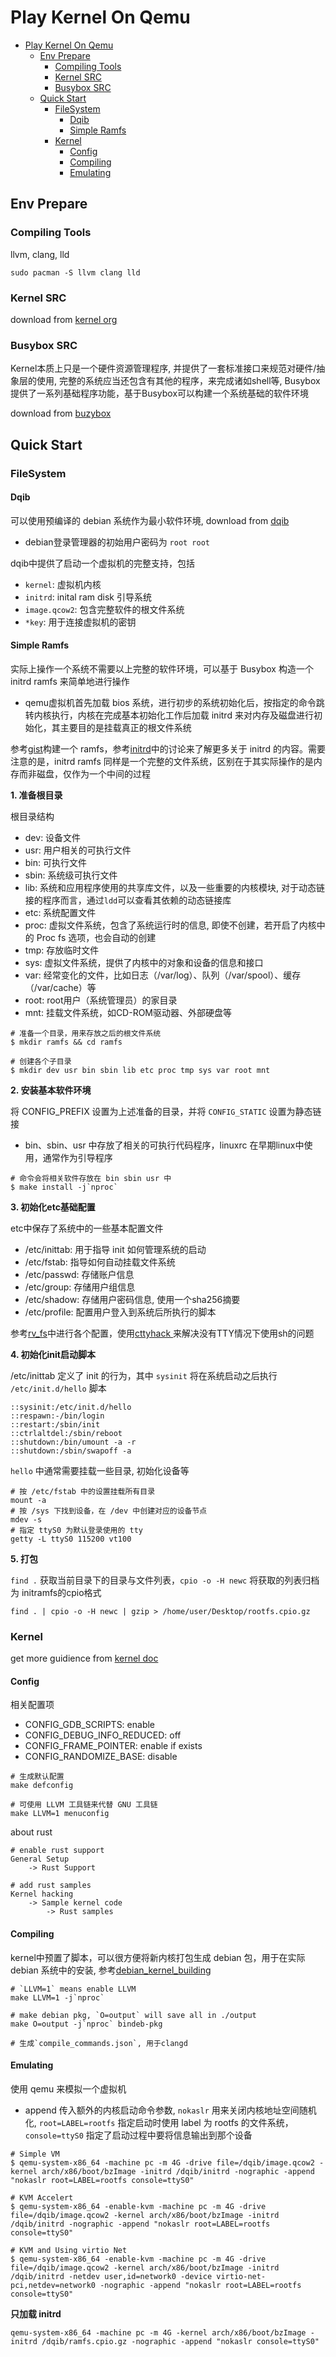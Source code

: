 # Play Kernel On Qemu

- [Play Kernel On Qemu](#play-kernel-on-qemu)
  - [Env Prepare](#env-prepare)
    - [Compiling Tools](#compiling-tools)
    - [Kernel SRC](#kernel-src)
    - [Busybox SRC](#busybox-src)
  - [Quick Start](#quick-start)
    - [FileSystem](#filesystem)
      - [Dqib](#dqib)
      - [Simple Ramfs](#simple-ramfs)
    - [Kernel](#kernel)
      - [Config](#config)
      - [Compiling](#compiling)
      - [Emulating](#emulating)

## Env Prepare

### Compiling Tools

llvm, clang, lld

```shell
sudo pacman -S llvm clang lld
```

### Kernel SRC

download from [kernel org](https://www.kernel.org/)

### Busybox SRC

Kernel本质上只是一个硬件资源管理程序, 并提供了一套标准接口来规范对硬件/抽象层的使用, 完整的系统应当还包含有其他的程序，来完成诸如shell等, Busybox提供了一系列基础程序功能，基于Busybox可以构建一个系统基础的软件环境

download from [buzybox](https://busybox.net/)


## Quick Start

### FileSystem

#### Dqib

可以使用预编译的 debian 系统作为最小软件环境, download from [dqib](https://people.debian.org/~gio/dqib/)
- debian登录管理器的初始用户密码为 `root root`

dqib中提供了启动一个虚拟机的完整支持，包括
- `kernel`: 虚拟机内核
- `initrd`: inital ram disk 引导系统
- `image.qcow2`: 包含完整软件的根文件系统
- `*key`: 用于连接虚拟机的密钥

#### Simple Ramfs

实际上操作一个系统不需要以上完整的软件环境，可以基于 Busybox 构造一个 initrd ramfs 来简单地进行操作
- qemu虚拟机首先加载 bios 系统，进行初步的系统初始化后，按指定的命令跳转内核执行，内核在完成基本初始化工作后加载 initrd 来对内存及磁盘进行初始化，其主要目的是挂载真正的根文件系统

参考[gist](https://gist.github.com/chrisdone/02e165a0004be33734ac2334f215380e)构建一个 ramfs，参考[initrd](http://m.blog.chinaunix.net/uid-22342877-id-1774614.html)中的讨论来了解更多关于 initrd 的内容。需要注意的是，initrd ramfs 同样是一个完整的文件系统，区别在于其实际操作的是内存而非磁盘，仅作为一个中间的过程

**1. 准备根目录**

根目录结构
- dev: 设备文件
- usr: 用户相关的可执行文件
- bin: 可执行文件
- sbin: 系统级可执行文件
- lib: 系统和应用程序使用的共享库文件，以及一些重要的内核模块, 对于动态链接的程序而言，通过`ldd`可以查看其依赖的动态链接库
- etc: 系统配置文件
- proc: 虚拟文件系统，包含了系统运行时的信息, 即使不创建，若开启了内核中的 Proc fs 选项，也会自动的创建
- tmp: 存放临时文件
- sys: 虚拟文件系统，提供了内核中的对象和设备的信息和接口
- var: 经常变化的文件，比如日志（/var/log）、队列（/var/spool）、缓存（/var/cache）等
- root: root用户（系统管理员）的家目录
- mnt: 挂载文件系统，如CD-ROM驱动器、外部硬盘等

```shell
# 准备一个目录，用来存放之后的根文件系统
$ mkdir ramfs && cd ramfs

# 创建各个子目录
$ mkdir dev usr bin sbin lib etc proc tmp sys var root mnt
```

**2. 安装基本软件环境**

将 CONFIG_PREFIX 设置为上述准备的目录，并将 `CONFIG_STATIC` 设置为静态链接
- bin、sbin、usr 中存放了相关的可执行代码程序，linuxrc 在早期linux中使用，通常作为引导程序

```shell
# 命令会将相关软件存放在 bin sbin usr 中
$ make install -j`nproc`
```

**3. 初始化etc基础配置**

etc中保存了系统中的一些基本配置文件
- /etc/inittab: 用于指导 init 如何管理系统的启动
- /etc/fstab: 指导如何自动挂载文件系统
- /etc/passwd: 存储账户信息
- /etc/group: 存储用户组信息
- /etc/shadow: 存储用户密码信息, 使用一个sha256摘要
- /etc/profile: 配置用户登入到系统后所执行的脚本

参考[rv_fs](https://doc-en.rvspace.org/VisionFive/Software_Technical_Reference_Manual/VisionFive_SWTRM/making_file_system.html)中进行各个配置，使用[cttyhack ](https://stackoverflow.com/questions/36529881/qemu-bin-sh-cant-access-tty-job-control-turned-off)来解决没有TTY情况下使用sh的问题

**4. 初始化init启动脚本**

/etc/inittab 定义了 init 的行为，其中 `sysinit` 将在系统启动之后执行 `/etc/init.d/hello` 脚本

```
::sysinit:/etc/init.d/hello
::respawn:-/bin/login
::restart:/sbin/init
::ctrlaltdel:/sbin/reboot
::shutdown:/bin/umount -a -r
::shutdown:/sbin/swapoff -a
```
`hello` 中通常需要挂载一些目录, 初始化设备等

```shell
# 按 /etc/fstab 中的设置挂载所有目录
mount -a
# 按 /sys 下找到设备，在 /dev 中创建对应的设备节点
mdev -s
# 指定 ttyS0 为默认登录使用的 tty
getty -L ttyS0 115200 vt100
```

**5. 打包**

`find .` 获取当前目录下的目录与文件列表，`cpio -o -H newc` 将获取的列表归档为 initramfs的cpio格式

```
find . | cpio -o -H newc | gzip > /home/user/Desktop/rootfs.cpio.gz
```

### Kernel

get more guidience from [kernel doc](https://www.kernel.org/doc)

#### Config


相关配置项
- CONFIG_GDB_SCRIPTS: enable
- CONFIG_DEBUG_INFO_REDUCED: off
- CONFIG_FRAME_POINTER: enable if exists
- CONFIG_RANDOMIZE_BASE: disable


```shell
# 生成默认配置
make defconfig

# 可使用 LLVM 工具链来代替 GNU 工具链
make LLVM=1 menuconfig
```

about rust

```
# enable rust support
General Setup
    -> Rust Support

# add rust samples
Kernel hacking
    -> Sample kernel code
        -> Rust samples
```

#### Compiling

kernel中预置了脚本，可以很方便将新内核打包生成 debian 包，用于在实际 debian 系统中的安装, 参考[debian_kernel_building](https://wiki.debian.org/BuildADebianKernelPackage)

```shell
# `LLVM=1` means enable LLVM
make LLVM=1 -j`nproc`

# make debian pkg, `O=output` will save all in ./output
make O=output -j`nproc` bindeb-pkg

# 生成`compile_commands.json`, 用于clangd
```

#### Emulating

使用 qemu 来模拟一个虚拟机
- append 传入额外的内核启动命令参数, `nokaslr` 用来关闭内核地址空间随机化, `root=LABEL=rootfs` 指定启动时使用 label 为 rootfs 的文件系统， `console=ttyS0` 指定了启动过程中要将信息输出到那个设备

```shell
# Simple VM
$ qemu-system-x86_64 -machine pc -m 4G -drive file=/dqib/image.qcow2 -kernel arch/x86/boot/bzImage -initrd /dqib/initrd -nographic -append "nokaslr root=LABEL=rootfs console=ttyS0"

# KVM Accelert
$ qemu-system-x86_64 -enable-kvm -machine pc -m 4G -drive file=/dqib/image.qcow2 -kernel arch/x86/boot/bzImage -initrd /dqib/initrd -nographic -append "nokaslr root=LABEL=rootfs console=ttyS0"

# KVM and Using virtio Net
$ qemu-system-x86_64 -enable-kvm -machine pc -m 4G -drive file=/dqib/image.qcow2 -kernel arch/x86/boot/bzImage -initrd /dqib/initrd -netdev user,id=network0 -device virtio-net-pci,netdev=network0 -nographic -append "nokaslr root=LABEL=rootfs console=ttyS0"
```

**只加载 initrd**

```shell
qemu-system-x86_64 -machine pc -m 4G -kernel arch/x86/boot/bzImage -initrd /dqib/ramfs.cpio.gz -nographic -append "nokaslr console=ttyS0"
```